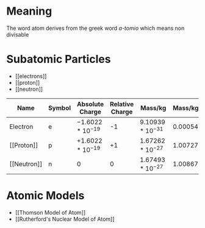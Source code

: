 # Meaning
The word atom derives from the greek word *a-tomio* which means non divisable

# Subatomic Particles
* [[electrons]]
* [[proton]]
* [[neutron]]

| Name     | Symbol | Absolute Charge      | Relative Charge | Mass/kg              | Mass/kg   | Approx mass/u |
| -------- | ------ | -------------------- | --------------- | -------------------- | --------- | ------------- |
| Electron | e      | $-1.6022 * 10^{-19}$ | -1              | $9.10939 * 10^{-31}$ | $0.00054$ | 0             |
| [[Proton]]   | p      | $+1.6022 * 10^{-19}$ | +1              | $1.67262 * 10^{-27}$ | $1.00727$ | 1             |
| [[Neutron]]  | n      | 0                    | 0               | $1.67493 * 10^{-27}$ | $1.00867$ | 1              |

# Atomic Models
* [[Thomson Model of Atom]]
* [[Rutherford's Nuclear Model of Atom]]